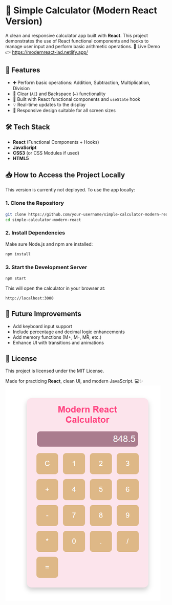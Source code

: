 # 🔢 Simple Calculator (Modern React Version)

A clean and responsive calculator app built with **React**. This project demonstrates the use of React functional components and hooks to manage user input and perform basic arithmetic operations.
🚀 Live Demo 👉 https://modernreact-iad.netlify.app/


## 🌟 Features
- ➕ Perform basic operations: Addition, Subtraction, Multiplication, Division
- 🧹 Clear (`AC`) and Backspace (`←`) functionality
- 🧠 Built with React functional components and `useState` hook
- 💡 Real-time updates to the display
- 📱 Responsive design suitable for all screen sizes

## 🛠️ Tech Stack
- **React** (Functional Components + Hooks)
- **JavaScript**
- **CSS3** (or CSS Modules if used)
- **HTML5**

## 📥 How to Access the Project Locally

This version is currently not deployed. To use the app locally:

### 1. Clone the Repository
```bash
git clone https://github.com/your-username/simple-calculator-modern-react.git
cd simple-calculator-modern-react
````

### 2. Install Dependencies

Make sure Node.js and npm are installed:

```bash
npm install
```

### 3. Start the Development Server

```bash
npm start
```

This will open the calculator in your browser at:

```
http://localhost:3000
```

## 🎯 Future Improvements

* Add keyboard input support
* Include percentage and decimal logic enhancements
* Add memory functions (M+, M-, MR, etc.)
* Enhance UI with transitions and animations

## 📄 License

This project is licensed under the MIT License.


Made for practicing **React**, clean UI, and modern JavaScript. 💻✨
![App Screenshot](./ss.png)

